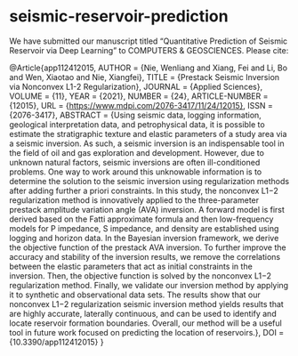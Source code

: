 # seismic-reservoir-prediction
We have submitted our manuscript titled “Quantitative Prediction of Seismic Reservoir via Deep Learning”  to COMPUTERS & GEOSCIENCES.
Please cite:

@Article{app112412015,
AUTHOR = {Nie, Wenliang and Xiang, Fei and Li, Bo and Wen, Xiaotao and Nie, Xiangfei},
TITLE = {Prestack Seismic Inversion via Nonconvex L1-2 Regularization},
JOURNAL = {Applied Sciences},
VOLUME = {11},
YEAR = {2021},
NUMBER = {24},
ARTICLE-NUMBER = {12015},
URL = {https://www.mdpi.com/2076-3417/11/24/12015},
ISSN = {2076-3417},
ABSTRACT = {Using seismic data, logging information, geological interpretation data, and petrophysical data, it is possible to estimate the stratigraphic texture and elastic parameters of a study area via a seismic inversion. As such, a seismic inversion is an indispensable tool in the field of oil and gas exploration and development. However, due to unknown natural factors, seismic inversions are often ill-conditioned problems. One way to work around this unknowable information is to determine the solution to the seismic inversion using regularization methods after adding further a priori constraints. In this study, the nonconvex L1−2 regularization method is innovatively applied to the three-parameter prestack amplitude variation angle (AVA) inversion. A forward model is first derived based on the Fatti approximate formula and then low-frequency models for P impedance, S impedance, and density are established using logging and horizon data. In the Bayesian inversion framework, we derive the objective function of the prestack AVA inversion. To further improve the accuracy and stability of the inversion results, we remove the correlations between the elastic parameters that act as initial constraints in the inversion. Then, the objective function is solved by the nonconvex L1−2 regularization method. Finally, we validate our inversion method by applying it to synthetic and observational data sets. The results show that our nonconvex L1−2 regularization seismic inversion method yields results that are highly accurate, laterally continuous, and can be used to identify and locate reservoir formation boundaries. Overall, our method will be a useful tool in future work focused on predicting the location of reservoirs.},
DOI = {10.3390/app112412015}
}
